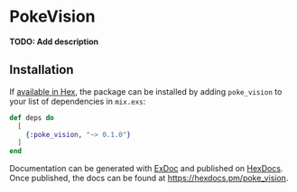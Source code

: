 # PokeVision

**TODO: Add description**

## Installation

If [available in Hex](https://hex.pm/docs/publish), the package can be installed
by adding `poke_vision` to your list of dependencies in `mix.exs`:

```elixir
def deps do
  [
    {:poke_vision, "~> 0.1.0"}
  ]
end
```

Documentation can be generated with [ExDoc](https://github.com/elixir-lang/ex_doc)
and published on [HexDocs](https://hexdocs.pm). Once published, the docs can
be found at <https://hexdocs.pm/poke_vision>.

